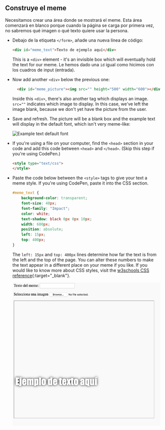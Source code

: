 ## Construye el meme

Necesitamos crear una área donde se mostrará el meme. Esta área comenzará en blanco porque cuando la página se carga por primera vez, no sabremos qué imagen o qué texto quiere usar la persona.

- Debajo de la etiqueta `</form>`, añade una nueva línea de código:

  ```html
  <div id="meme_text">Texto de ejemplo aquí</div>
  ```

  This is a `<div>` element - it's an invisible box which will eventually hold the text for our meme. Le hemos dado una `id` igual como hicimos con los cuadros de input (entrada).

- Now add another `<div>` below the previous one:

  ```html
    <div id="meme_picture"><img src="" height="500" width="600"></div>
    ```

    Inside this `<div>`, there's also another tag which displays an image. `src=""` indicates which image to display. In this case, we've left the image blank, because we don't yet have the picture from the user.

- Save and refresh. The picture will be a blank box and the example text will display in the default font, which isn't very meme-like:

    ![Example text default font](images/example-text-default.png)

- If you're using a file on your computer, find the `<head>` section in your code and add this code between `<head>` and `</head>`. (Skip this step if you're using CodePen.)

  ```html
  <style type="text/css">
  </style>
  ```

- Paste the code below between the `<style>` tags to give your text a meme style. If you're using CodePen, paste it into the CSS section.

    ```css
    #meme_text {
        background-color: transparent;
        font-size: 40px;
        font-family: "Impact";
        color: white;
        text-shadow: black 0px 0px 10px;
        width: 600px;
        position: absolute;
        left: 15px;
        top: 400px;
    }
    ```

  The `left: 15px` and `top: 400px` lines determine how far the text is from the left and the top of the page. You can alter these numbers to make the text appear in a different place on your meme if you like. If you would like to know more about CSS styles, visit the [w3schools CSS reference](http://www.w3schools.com/CSSref/){:target="_blank"}.

  ![Example text in meme](images/example-text-memey.png)
